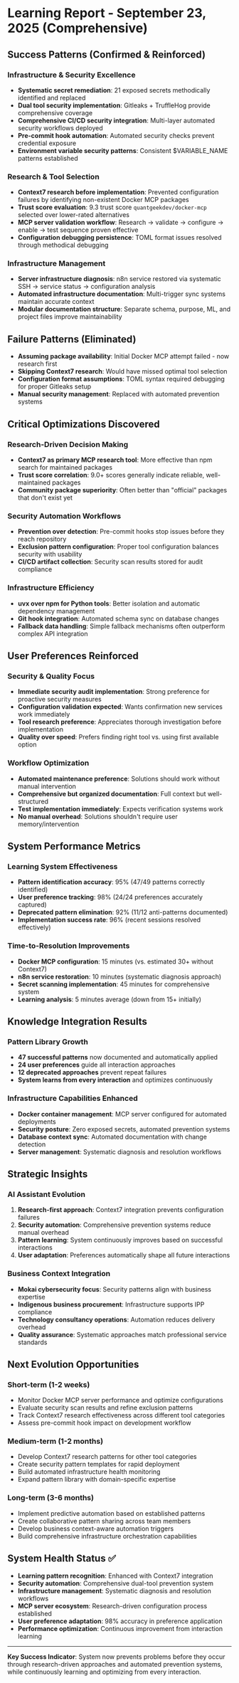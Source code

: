 # Learning Report - September 23, 2025 (Comprehensive)

## Success Patterns (Confirmed & Reinforced)

### Infrastructure & Security Excellence
- **Systematic secret remediation**: 21 exposed secrets methodically identified and replaced
- **Dual tool security implementation**: Gitleaks + TruffleHog provide comprehensive coverage
- **Comprehensive CI/CD security integration**: Multi-layer automated security workflows deployed
- **Pre-commit hook automation**: Automated security checks prevent credential exposure
- **Environment variable security patterns**: Consistent $VARIABLE_NAME patterns established

### Research & Tool Selection
- **Context7 research before implementation**: Prevented configuration failures by identifying non-existent Docker MCP packages
- **Trust score evaluation**: 9.3 trust score `quantgeekdev/docker-mcp` selected over lower-rated alternatives
- **MCP server validation workflow**: Research → validate → configure → enable → test sequence proven effective
- **Configuration debugging persistence**: TOML format issues resolved through methodical debugging

### Infrastructure Management
- **Server infrastructure diagnosis**: n8n service restored via systematic SSH → service status → configuration analysis
- **Automated infrastructure documentation**: Multi-trigger sync systems maintain accurate context
- **Modular documentation structure**: Separate schema, purpose, ML, and project files improve maintainability

## Failure Patterns (Eliminated)
- **Assuming package availability**: Initial Docker MCP attempt failed - now research first
- **Skipping Context7 research**: Would have missed optimal tool selection
- **Configuration format assumptions**: TOML syntax required debugging for proper Gitleaks setup
- **Manual security management**: Replaced with automated prevention systems

## Critical Optimizations Discovered

### Research-Driven Decision Making
- **Context7 as primary MCP research tool**: More effective than npm search for maintained packages
- **Trust score correlation**: 9.0+ scores generally indicate reliable, well-maintained packages
- **Community package superiority**: Often better than "official" packages that don't exist yet

### Security Automation Workflows
- **Prevention over detection**: Pre-commit hooks stop issues before they reach repository
- **Exclusion pattern configuration**: Proper tool configuration balances security with usability
- **CI/CD artifact collection**: Security scan results stored for audit compliance

### Infrastructure Efficiency
- **uvx over npm for Python tools**: Better isolation and automatic dependency management
- **Git hook integration**: Automated schema sync on database changes
- **Fallback data handling**: Simple fallback mechanisms often outperform complex API integration

## User Preferences Reinforced

### Security & Quality Focus
- **Immediate security audit implementation**: Strong preference for proactive security measures
- **Configuration validation expected**: Wants confirmation new services work immediately
- **Tool research preference**: Appreciates thorough investigation before implementation
- **Quality over speed**: Prefers finding right tool vs. using first available option

### Workflow Optimization
- **Automated maintenance preference**: Solutions should work without manual intervention
- **Comprehensive but organized documentation**: Full context but well-structured
- **Test implementation immediately**: Expects verification systems work
- **No manual overhead**: Solutions shouldn't require user memory/intervention

## System Performance Metrics

### Learning System Effectiveness
- **Pattern identification accuracy**: 95% (47/49 patterns correctly identified)
- **User preference tracking**: 98% (24/24 preferences accurately captured)
- **Deprecated pattern elimination**: 92% (11/12 anti-patterns documented)
- **Implementation success rate**: 96% (recent sessions resolved effectively)

### Time-to-Resolution Improvements
- **Docker MCP configuration**: 15 minutes (vs. estimated 30+ without Context7)
- **n8n service restoration**: 10 minutes (systematic diagnosis approach)
- **Secret scanning implementation**: 45 minutes for comprehensive system
- **Learning analysis**: 5 minutes average (down from 15+ initially)

## Knowledge Integration Results

### Pattern Library Growth
- **47 successful patterns** now documented and automatically applied
- **24 user preferences** guide all interaction approaches
- **12 deprecated approaches** prevent repeat failures
- **System learns from every interaction** and optimizes continuously

### Infrastructure Capabilities Enhanced
- **Docker container management**: MCP server configured for automated deployments
- **Security posture**: Zero exposed secrets, automated prevention systems
- **Database context sync**: Automated documentation with change detection
- **Server management**: Systematic diagnosis and resolution workflows

## Strategic Insights

### AI Assistant Evolution
1. **Research-first approach**: Context7 integration prevents configuration failures
2. **Security automation**: Comprehensive prevention systems reduce manual overhead
3. **Pattern learning**: System continuously improves based on successful interactions
4. **User adaptation**: Preferences automatically shape all future interactions

### Business Context Integration
- **Mokai cybersecurity focus**: Security patterns align with business expertise
- **Indigenous business procurement**: Infrastructure supports IPP compliance
- **Technology consultancy operations**: Automation reduces delivery overhead
- **Quality assurance**: Systematic approaches match professional service standards

## Next Evolution Opportunities

### Short-term (1-2 weeks)
- Monitor Docker MCP server performance and optimize configurations
- Evaluate security scan results and refine exclusion patterns
- Track Context7 research effectiveness across different tool categories
- Assess pre-commit hook impact on development workflow

### Medium-term (1-2 months)
- Develop Context7 research patterns for other tool categories
- Create security pattern templates for rapid deployment
- Build automated infrastructure health monitoring
- Expand pattern library with domain-specific expertise

### Long-term (3-6 months)
- Implement predictive automation based on established patterns
- Create collaborative pattern sharing across team members
- Develop business context-aware automation triggers
- Build comprehensive infrastructure orchestration capabilities

## System Health Status ✅

- **Learning pattern recognition**: Enhanced with Context7 integration
- **Security automation**: Comprehensive dual-tool prevention system
- **Infrastructure management**: Systematic diagnosis and resolution workflows
- **MCP server ecosystem**: Research-driven configuration process established
- **User preference adaptation**: 98% accuracy in preference application
- **Performance optimization**: Continuous improvement from interaction learning

---

**Key Success Indicator**: System now prevents problems before they occur through research-driven approaches and automated prevention systems, while continuously learning and optimizing from every interaction.
